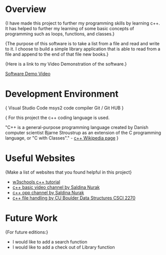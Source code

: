 # Overview

{I have made this project to further my programming skills by learning c++. It has helped to further my learning of some basic concepts of programming such as loops, functions, and classes.}

{The purpose of this software is to take a list from a file and read and write to it. I choose to build a simple library application that is able to read from a file and append to the end of that file new books.}

{Here is a link to my Video Demonstration of the software.}

[Software Demo Video](http://youtube.link.goes.here)

# Development Environment

{
Visual Studio Code
msys2 code compiler
Git / Git HUB
}

{
For this project the c++ coding language is used. 

"C++ is a general-purpose programming language created by Danish computer scientist Bjarne Stroustrup as an extension of the C programming language, or "C with Classes"." - [c++ Wikipedia page](https://en.wikipedia.org/wiki/C%2B%2B) 
}

# Useful Websites

{Make a list of websites that you found helpful in this project}
* [w3schools c++ tutorial](https://www.w3schools.com/cpp/default.asp)
* [c++ basic video channel by Saldina Nurak](https://www.youtube.com/playlist?list=PL43pGnjiVwgQHLPnuH9ch-LhZdwckM8Tq)
* [c++ opp channel by Saldina Nurak](https://www.youtube.com/playlist?list=PL43pGnjiVwgTJg7uz8KUGdXRdGKE0W_jN)
* [c++ file handling by CU Boulder Data Structures CSCI 2270](https://www.youtube.com/playlist?list=PLBvn1OvosRefe9tkKxi-8tam7-Wxo35FU)

# Future Work

{For future editions:}
* I would like to add a search function
* I would like to add a check out of Library function
